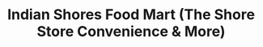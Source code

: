 ---
title: "Indian Shores Food Mart (The Shore Store Convenience & More)"
url: /indian-shores/indian-shores-food-mart-the-shore-store-convenience-and-more/
shop: shop
---